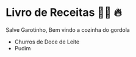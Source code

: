 # Livro de Receitas :man_cook: :fire:

Salve Garotinho, Bem vindo a cozinha do gordola

- Churros de Doce de Leite
- Pudim

